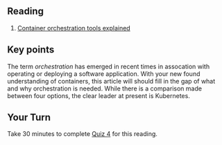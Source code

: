 ## Reading

1. [Container orchestration tools explained](https://dev.to/sarmadsaleem/container-orchestration-tools-explained-1c4i)

## Key points
 
  The term _orchestration_ has emerged in recent times in assocation with operating or deploying a software application. With your new found understanding of containers, this article will should fill in the gap of what and why orchestration is needed. While there is a comparison made between four options, the clear leader at present is Kubernetes.

## Your Turn

Take 30 minutes to complete [Quiz 4](https://canvas.sfu.ca/courses/67084/quizzes/) for this reading. 
